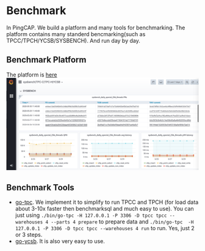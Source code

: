 # Benchmark
In PingCAP. We build a platform and many tools for benchmarking. The platform contains many standerd bencmarking(such as TPCC/TPCH/YCSB/SYSBENCH). And run day by day.

## Benchmark Platform
The platform is [here](http://perf.pingcap.com)
![Benchmark](./static/benchmark_overview.png )

## Benchmark Tools
- [go-tpc](https://github.com/pingcap/go-tpc). We implement it to simplify to run TPCC and TPCH (for load data about 3-10x faster then benchmarksql and much easy to use). You can just using `./bin/go-tpc -H 127.0.0.1 -P 3306 -D tpcc tpcc --warehouses 4 --parts 4 prepare` to prepare data and `./bin/go-tpc  -H 127.0.0.1 -P 3306 -D tpcc tpcc --warehouses 4 run` to run. Yes, just 2 or 3 steps.
- [go-ycsb](https://github.com/pingcap/go-ycsb). It is also very easy to use.